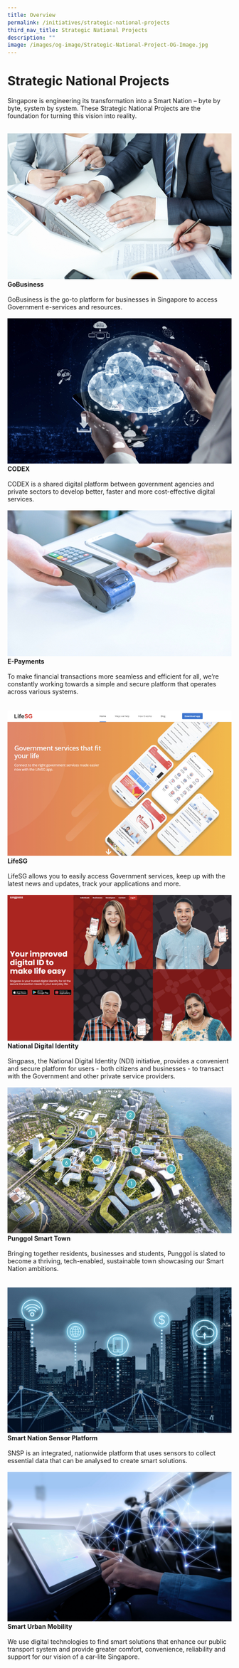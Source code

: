 ```yaml
---
title: Overview
permalink: /initiatives/strategic-national-projects
third_nav_title: Strategic National Projects
description: ""
image: /images/og-image/Strategic-National-Project-OG-Image.jpg
---
```

# Strategic National Projects

Singapore is engineering its transformation into a Smart Nation – byte by byte, system by system. These Strategic National Projects are the foundation for turning this vision into reality.  


<br>
<div class="row">
<div class="col"> 
<a href="/initiatives/strategic-national-projects/gobusiness"><img src="/images/initiatives/business-grant-portal-overview.jpeg"></a><br>
		<div class="header"><b>GoBusiness</b></div><br>
		<div class="para">GoBusiness is the go-to platform for businesses in Singapore to access Government e-services and resources.
</div>
<br>

</div>
	<div class="col"> 
<a href="/initiatives/strategic-national-projects/codex"><img src="/images/initiatives/Codex-snp.jpeg"></a><br>
	<div class="header"><b>CODEX</b></div><br>
	<div class="para">CODEX is a shared digital platform between government agencies and private sectors to develop better, faster and more cost-effective digital services.
</div>
<br>

</div>
	<div class="col"> 
<a href="/initiatives/strategic-national-projects/e-payments"><img src="/images/initiatives/e-payments-snp.jpeg"></a><br>
	<div class="header"><b>E-Payments</b></div><br>
	<div class="para">To make financial transactions more seamless and efficient for all, we’re constantly working towards a simple and secure platform that operates across various systems.
</div>
<br></div></div>


<br>
<div class="row">
<div class="col"> 
<a href="/initiatives/strategic-national-projects/lifesg"><img src="/images/initiatives/lifesg.jpeg"></a><br>
		<div class="header"><b>LifeSG</b></div><br>
		<div class="para">LifeSG allows you to easily access Government services, keep up with the latest news and updates, track your applications and more.
</div>
<br>

</div>
	<div class="col"> 
<a href="/initiatives/strategic-national-projects/national-digital-identity"><img src="/images/initiatives/Singpass-website.jpeg"></a><br>
	<div class="header"><b>National Digital Identity</b></div><br>
	<div class="para">Singpass, the National Digital Identity (NDI) initiative, provides a convenient and secure platform for users - both citizens and businesses - to transact with the Government and other private service providers.
</div>
<br>

</div>
	<div class="col"> 
<a href="/initiatives/strategic-national-projects/punggolst"><img src="/images/initiatives/pdd.jpeg"></a><br>
	<div class="header"><b>Punggol Smart Town</b></div><br>
	<div class="para">Bringing together residents, businesses and students, Punggol is slated to become a thriving, tech-enabled, sustainable town showcasing our Smart Nation ambitions.
</div>
<br></div></div>

<br>
<div class="row">
<div class="col"> 
<a href="/initiatives/strategic-national-projects/smart-nation-sensor-platform"><img src="/images/initiatives/smart-nation-sensor-platform-snp.jpeg"></a><br>
		<div class="header"><b>Smart Nation Sensor Platform</b></div><br>
		<div class="para">SNSP is an integrated, nationwide platform that uses sensors to collect essential data that can be analysed to create smart solutions.</div>
<br>

</div>
	<div class="col"> 
<a href="/initiatives/strategic-national-projects/smart-urban-mobility"><img src="/images/initiatives/smart-urban-mobility.jpg"></a><br>
	<div class="header"><b>Smart Urban Mobility</b></div><br>
	<div class="para">We use digital technologies to find smart solutions that enhance our public transport system and provide greater comfort, convenience, reliability and support for our vision of a car-lite Singapore.</div>
<br>

</div>
<div class="col">
</div>
<br></div>